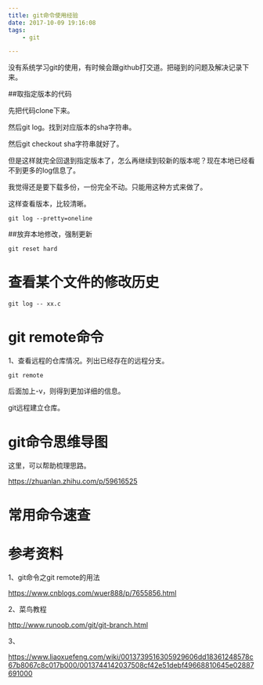 ```yaml
---
title: git命令使用经验
date: 2017-10-09 19:16:08
tags:
	- git

---
```




没有系统学习git的使用，有时候会跟github打交道。把碰到的问题及解决记录下来。

##取指定版本的代码

先把代码clone下来。

然后git log。找到对应版本的sha字符串。

然后git checkout sha字符串就好了。

但是这样就完全回退到指定版本了，怎么再继续到较新的版本呢？现在本地已经看不到更多的log信息了。

我觉得还是要下载多份，一份完全不动。只能用这种方式来做了。

这样查看版本，比较清晰。

```
git log --pretty=oneline
```



##放弃本地修改，强制更新

```
git reset hard
```

# 查看某个文件的修改历史

```
git log -- xx.c
```

# git remote命令

1、查看远程的仓库情况。列出已经存在的远程分支。

```
git remote
```

后面加上-v，则得到更加详细的信息。



git远程建立仓库。

# git命令思维导图

这里，可以帮助梳理思路。

https://zhuanlan.zhihu.com/p/59616525

# 常用命令速查



# 参考资料

1、git命令之git remote的用法

https://www.cnblogs.com/wuer888/p/7655856.html

2、菜鸟教程

http://www.runoob.com/git/git-branch.html

3、

https://www.liaoxuefeng.com/wiki/0013739516305929606dd18361248578c67b8067c8c017b000/0013744142037508cf42e51debf49668810645e02887691000